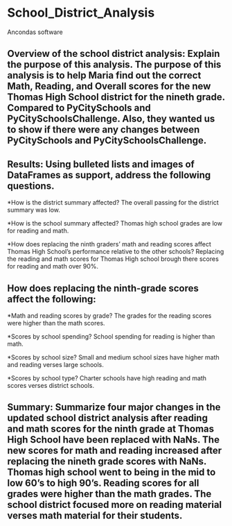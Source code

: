 # School_District_Analysis
Ancondas software 
## Overview of the school district analysis: Explain the purpose of this analysis. The purpose of this analysis is to help Maria find out the correct Math, Reading, and Overall scores for the new Thomas High School district for the nineth grade. Compared to PyCitySchools and PyCitySchoolsChallenge. Also, they wanted us to show if there were any changes between PyCitySchools and PyCitySchoolsChallenge.

## Results: Using bulleted lists and images of DataFrames as support, address the following questions.

*How is the district summary affected? The overall passing for the district summary was low. 


*How is the school summary affected? Thomas high school grades are low for reading and math.

*How does replacing the ninth graders’ math and reading scores affect Thomas High School’s performance relative to the other schools? Replacing the reading and math scores for Thomas High school brough there scores for reading and math over 90%.

## How does replacing the ninth-grade scores affect the following:

*Math and reading scores by grade? The grades for the reading scores were higher than the math scores.

*Scores by school spending? School spending for reading is higher than math.

*Scores by school size? Small and medium school sizes have higher math and reading verses large schools.

*Scores by school type? Charter schools have high reading and math scores verses district schools.

## Summary: Summarize four major changes in the updated school district analysis after reading and math scores for the ninth grade at Thomas High School have been replaced with NaNs. The new scores for math and reading increased after replacing the nineth grade scores with NaNs. Thomas high school went to being in the mid to low 60’s to high 90’s. Reading scores for all grades were higher than the math grades. The school district focused more on reading material verses math material for their students.

